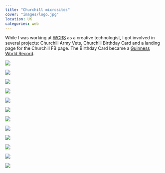```yaml
---
title: "Churchill microsites"
cover: "images/logo.jpg"
location: UK
categories: web
---
```


While I was working at [WCRS](http://www.wcrs.com/) as a creative technologist, I got involved in several projects: Churchill Army Vets, Churchill Birthday Card and a landing page for the Churchill FB page. The Birthday Card became a [Guinness World Record](http://www.guinnessworldrecords.com/news/2012/10/churchill-dog-beats-spiderman-to-take-most-contributions-to-a-greeting-card-record-45716).

![](./images/1.jpg)

![](./images/2.jpg)

![](./images/3.jpg)

![](./images/4.jpg)

![](./images/5.jpg)

![](./images/6.jpg)

![](./images/7.jpg)

![](./images/8.jpg)

![](./images/9.jpg)

![](./images/10.jpg)

![](./images/11.jpg)

![](./images/12.jpg)
